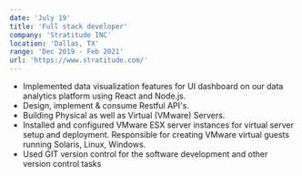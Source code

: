 ```yaml
---
date: 'July 19'
title: 'Full stack developer'
company: 'Stratitude INC'
location: 'Dallas, TX'
range: 'Dec 2019 - Feb 2021'
url: 'https://www.stratitude.com/'
---
```


- Implemented data visualization features for UI dashboard on our data analytics platform using React and Node.js.
- Design, implement & consume Restful API's.
- Building Physical as well as Virtual (VMware) Servers. 
- Installed and configured VMware ESX server instances for virtual server setup and deployment. Responsible for creating VMware virtual guests running Solaris, Linux, Windows.
- Used GIT version control for the software development and other version control tasks
